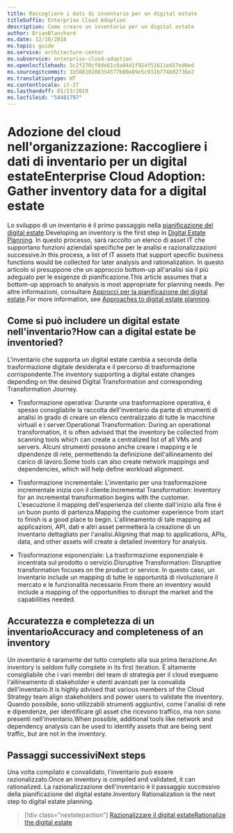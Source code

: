 ```yaml
---
title: Raccogliere i dati di inventario per un digital estate
titleSuffix: Enterprise Cloud Adoption
description: Come creare un inventario per un digital estate
author: BrianBlanchard
ms.date: 12/10/2018
ms.topic: guide
ms.service: architecture-center
ms.subservice: enterprise-cloud-adoption
ms.openlocfilehash: 5c2f270cf8de81c8a94d1f924f51611e657ed0ed
ms.sourcegitcommit: 1b50810208354577b00e89e5c031b774b02736e2
ms.translationtype: HT
ms.contentlocale: it-IT
ms.lasthandoff: 01/23/2019
ms.locfileid: "54481797"
---
```

# <a name="enterprise-cloud-adoption-gather-inventory-data-for-a-digital-estate"></a><span data-ttu-id="9c6de-103">Adozione del cloud nell'organizzazione: Raccogliere i dati di inventario per un digital estate</span><span class="sxs-lookup"><span data-stu-id="9c6de-103">Enterprise Cloud Adoption: Gather inventory data for a digital estate</span></span>

<span data-ttu-id="9c6de-104">Lo sviluppo di un inventario è il primo passaggio nella [pianificazione del digital estate](overview.md).</span><span class="sxs-lookup"><span data-stu-id="9c6de-104">Developing an inventory is the first step in [Digital Estate Planning](overview.md).</span></span> <span data-ttu-id="9c6de-105">In questo processo, sarà raccolto un elenco di asset IT che supportano funzioni aziendali specifiche per le analisi e razionalizzazioni successive.</span><span class="sxs-lookup"><span data-stu-id="9c6de-105">In this process, a list of IT assets that support specific business functions would be collected for later analysis and rationalization.</span></span> <span data-ttu-id="9c6de-106">In questo articolo si presuppone che un approccio bottom-up all'analisi sia il più adeguato per le esigenze di pianificazione.</span><span class="sxs-lookup"><span data-stu-id="9c6de-106">This article assumes that a bottom-up approach to analysis is most appropriate for planning needs.</span></span> <span data-ttu-id="9c6de-107">Per altre informazioni, consultare [Approcci per la pianificazione del digital estate](./approach.md).</span><span class="sxs-lookup"><span data-stu-id="9c6de-107">For more information, see [Approaches to digital estate planning](./approach.md).</span></span>

## <a name="how-can-a-digital-estate-be-inventoried"></a><span data-ttu-id="9c6de-108">Come si può includere un digital estate nell'inventario?</span><span class="sxs-lookup"><span data-stu-id="9c6de-108">How can a digital estate be inventoried?</span></span>

<span data-ttu-id="9c6de-109">L'inventario che supporta un digital estate cambia a seconda della trasformazione digitale desiderata e il percorso di trasformazione corrispondente.</span><span class="sxs-lookup"><span data-stu-id="9c6de-109">The inventory supporting a digital estate changes depending on the desired Digital Transformation and corresponding Transformation Journey.</span></span>

- <span data-ttu-id="9c6de-110">Trasformazione operativa: Durante una trasformazione operativa, è spesso consigliabile la raccolta dell'inventario da parte di strumenti di analisi in grado di creare un elenco centralizzato di tutte le macchine virtuali e i server.</span><span class="sxs-lookup"><span data-stu-id="9c6de-110">Operational Transformation: During an operational transformation, it is often advised that the inventory be collected from scanning tools which can create a centralized list of all VMs and servers.</span></span> <span data-ttu-id="9c6de-111">Alcuni strumenti possono anche creare i mapping e le dipendenze di rete, permettendo la definizione dell'allineamento del carico di lavoro.</span><span class="sxs-lookup"><span data-stu-id="9c6de-111">Some tools can also create network mappings and dependencies, which will help define workload alignment.</span></span>

- <span data-ttu-id="9c6de-112">Trasformazione incrementale: L'inventario per una trasformazione incrementale inizia con il cliente.</span><span class="sxs-lookup"><span data-stu-id="9c6de-112">Incremental Transformation: Inventory for an incremental transformation begins with the customer.</span></span> <span data-ttu-id="9c6de-113">L'esecuzione il mapping dell'esperienza del cliente dall'inizio alla fine è un buon punto di partenza.</span><span class="sxs-lookup"><span data-stu-id="9c6de-113">Mapping the customer experience from start to finish is a good place to begin.</span></span> <span data-ttu-id="9c6de-114">L'allineamento di tale mapping ad applicazioni, API, dati e altri asset permetterà la creazione di un inventario dettagliato per l'analisi.</span><span class="sxs-lookup"><span data-stu-id="9c6de-114">Aligning that map to applications, APIs, data, and other assets will create a detailed inventory for analysis.</span></span>

- <span data-ttu-id="9c6de-115">Trasformazione esponenziale: La trasformazione esponenziale è incentrata sul prodotto o servizio.</span><span class="sxs-lookup"><span data-stu-id="9c6de-115">Disruptive Transformation: Disruptive transformation focuses on the product or service.</span></span> <span data-ttu-id="9c6de-116">In questo caso, un inventario include un mapping di tutte le opportunità di rivoluzionare il mercato e le funzionalità necessarie.</span><span class="sxs-lookup"><span data-stu-id="9c6de-116">From there an inventory would include a mapping of the opportunities to disrupt the market and the capabilities needed.</span></span>

## <a name="accuracy-and-completeness-of-an-inventory"></a><span data-ttu-id="9c6de-117">Accuratezza e completezza di un inventario</span><span class="sxs-lookup"><span data-stu-id="9c6de-117">Accuracy and completeness of an inventory</span></span>

<span data-ttu-id="9c6de-118">Un inventario è raramente del tutto completo alla sua prima iterazione.</span><span class="sxs-lookup"><span data-stu-id="9c6de-118">An inventory is seldom fully complete in its first iteration.</span></span> <span data-ttu-id="9c6de-119">È altamente consigliabile che i vari membri del team di strategia per il cloud eseguano l'allineamento di stakeholder e utenti avanzati per la convalida dell'inventario.</span><span class="sxs-lookup"><span data-stu-id="9c6de-119">It is highly advised that various members of the Cloud Strategy team align stakeholders and power users to validate the inventory.</span></span> <span data-ttu-id="9c6de-120">Quando possibile, sono utilizzabili strumenti aggiuntivi, come l'analisi di rete e dipendenze, per identificare gli asset che ricevono traffico, ma non sono presenti nell'inventario.</span><span class="sxs-lookup"><span data-stu-id="9c6de-120">When possible, additional tools like network and dependency analysis can be used to identify assets that are being sent traffic, but are not in the inventory.</span></span>

## <a name="next-steps"></a><span data-ttu-id="9c6de-121">Passaggi successivi</span><span class="sxs-lookup"><span data-stu-id="9c6de-121">Next steps</span></span>

<span data-ttu-id="9c6de-122">Una volta compilato e convalidato, l'inventario può essere razionalizzato.</span><span class="sxs-lookup"><span data-stu-id="9c6de-122">Once an inventory is compiled and validated, it can rationalized.</span></span> <span data-ttu-id="9c6de-123">La razionalizzazione dell'inventario è il passaggio successivo della pianificazione del digital estate.</span><span class="sxs-lookup"><span data-stu-id="9c6de-123">Inventory Rationalization is the next step to digital estate planning.</span></span>

> [!div class="nextstepaction"]
> [<span data-ttu-id="9c6de-124">Razionalizzare il digital estate</span><span class="sxs-lookup"><span data-stu-id="9c6de-124">Rationalize the digital estate</span></span>](rationalize.md)